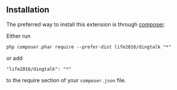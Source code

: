 
Installation
------------

The preferred way to install this extension is through [composer](http://getcomposer.org/download/).

Either run

```
php composer.phar require --prefer-dist life2016/dingtalk "*"
```

or add

```
"life2016/dingtalk": "*"
```

to the require section of your `composer.json` file.

